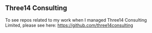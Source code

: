 

## Three14 Consulting
To see repos related to my work when I managed Three14 Consulting Limited, please see here: https://github.com/three14consulting 
